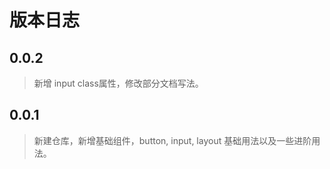 # 版本日志

## 0.0.2

> 新增 input class属性，修改部分文档写法。

## 0.0.1

> 新建仓库，新增基础组件，button, input, layout 基础用法以及一些进阶用法。